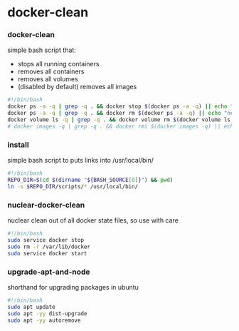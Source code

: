 # docker-clean


### docker-clean

simple bash script that:
* stops all running containers
* removes all containers
* removes all volumes
* (disabled by default) removes all images

```bash
#!/bin/bash
docker ps -a -q | grep -q . && docker stop $(docker ps -a -q) || echo "no containers running"
docker ps -a -q | grep -q . && docker rm $(docker ps -a -q) || echo "no containers present"
docker volume ls -q | grep -q . && docker volume rm $(docker volume ls -q) || echo "no volumes present"
# docker images -q | grep -q . && docker rmi $(docker images -q) || echo "no images present"

```
### install
simple bash script to puts links into /usr/local/bin/

```bash
#!/bin/bash
REPO_DIR=$(cd $(dirname "${BASH_SOURCE[0]}") && pwd)
ln -s $REPO_DIR/scripts/* /usr/local/bin/
```

### nuclear-docker-clean

nuclear clean out of all docker state files, so use with care

```bash
#!/bin/bash
sudo service docker stop
sudo rm -r /var/lib/docker
sudo service docker start
```

### upgrade-apt-and-node

shorthand for upgrading packages in ubuntu

```bash
#!/bin/bash
sudo apt update
sudo apt -yy dist-upgrade
sudo apt -yy autoremove
```